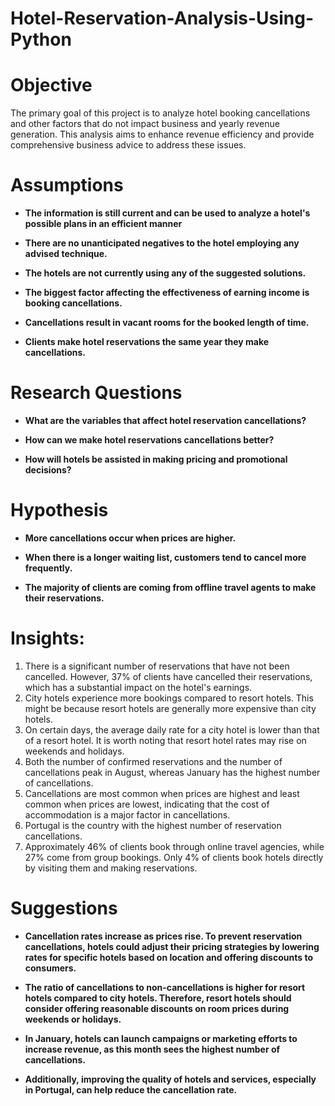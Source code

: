 # Hotel-Reservation-Analysis-Using-Python 
# Objective

The primary goal of this project is to analyze hotel booking cancellations and other factors that do not impact business and yearly revenue generation. This analysis aims to enhance revenue efficiency and provide comprehensive business advice to address these issues.

# Assumptions
<ul>
  <li style="list-style-type: disc; font-weight: bold;">The information is still current and can be used to analyze a hotel's possible plans in an efficient manner</li>
</ul>
<ul>
  <li style="list-style-type: disc; font-weight: bold;">There are no unanticipated negatives to the hotel employing any advised technique.</li>
 </ul>
<ul>
  <li style="list-style-type: disc; font-weight: bold;">The hotels are not currently using any of the suggested solutions.</li> 
</ul>
<ul>
  <li style="list-style-type: disc; font-weight: bold;">The biggest factor affecting the effectiveness of earning income is booking cancellations.</li>
 </ul>
<ul>
  <li style="list-style-type: disc; font-weight: bold;">Cancellations result in vacant rooms for the booked length of time.</li>
</ul>
<ul>
  <li style="list-style-type: disc; font-weight: bold;">Clients make hotel reservations the same year they make cancellations.</li>
</ul>

# Research Questions
<ul>
  <li style="list-style-type: disc; font-weight: bold;">What are the variables that affect hotel reservation cancellations?</li>
</ul>
<ul>
  <li style="list-style-type: disc; font-weight: bold;">How can we make hotel reservations cancellations better?</li>
</ul>
<ul>
  <li style="list-style-type: disc; font-weight: bold;">How will hotels be assisted in making pricing and promotional decisions?</li>
</ul>

# Hypothesis

<ul>
  <li style="list-style-type: disc; font-weight: bold;">More cancellations occur when prices are higher.</li>
</ul>
<ul>
  <li style="list-style-type: disc; font-weight: bold;">When there is a longer waiting list, customers tend to cancel more frequently.</li>
</ul>

<ul>
  <li style="list-style-type: disc; font-weight: bold;">The majority of clients are coming from offline travel agents to make their reservations.</li>
</ul>

 # Insights:
 1. There is a significant number of reservations that have not been cancelled. However, 37% of clients have cancelled their reservations, which has a substantial impact on the hotel's earnings.
2. City hotels experience more bookings compared to resort hotels. This might be because resort hotels are generally more expensive than city hotels.
3. On certain days, the average daily rate for a city hotel is lower than that of a resort hotel. It is worth noting that resort hotel rates may rise on weekends and holidays.
4. Both the number of confirmed reservations and the number of cancellations peak in August, whereas January has the highest number of cancellations.
5. Cancellations are most common when prices are highest and least common when prices are lowest, indicating that the cost of accommodation is a major factor in cancellations.
6. Portugal is the country with the highest number of reservation cancellations.
7. Approximately 46% of clients book through online travel agencies, while 27% come from group bookings. Only 4% of clients book hotels directly by visiting them and making reservations.

# Suggestions
<ul>
  <li style="list-style-type: disc; font-weight: bold;">Cancellation rates increase as prices rise. To prevent reservation cancellations, hotels could adjust their pricing strategies by lowering rates for specific hotels based on location and offering discounts to consumers.</li>
</ul>
<ul>
  <li style="list-style-type: disc; font-weight: bold;">
The ratio of cancellations to non-cancellations is higher for resort hotels compared to city hotels. Therefore, resort hotels should consider offering reasonable discounts on room prices during weekends or holidays.</li>
</ul>
<ul>
  <li style="list-style-type: disc; font-weight: bold;">In January, hotels can launch campaigns or marketing efforts to increase revenue, as this month sees the highest number of cancellations.</li>
</ul>
<ul>
  <li style="list-style-type: disc; font-weight: bold;">Additionally, improving the quality of hotels and services, especially in Portugal, can help reduce the cancellation rate.</li>
</ul>




















